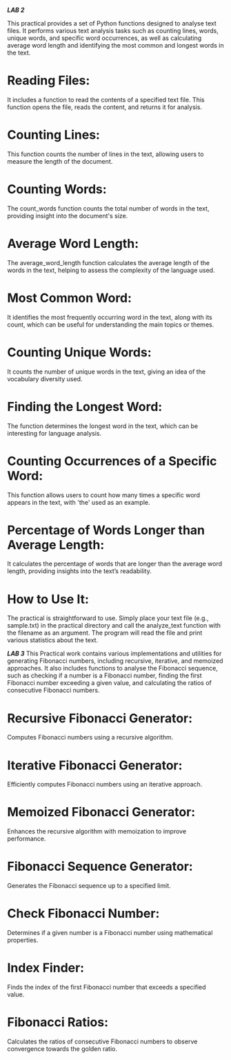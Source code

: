 
***LAB 2***

This practical provides a set of Python functions designed to analyse text files. It performs various text analysis tasks such as counting lines, words, unique words, and specific word occurrences, as well as calculating average word length and identifying the most common and longest words in the text.

# Reading Files:
  It includes a function to read the contents of a specified text file. This function opens the file, reads the content, and returns it for analysis.
# Counting Lines: 
  This function counts the number of lines in the text, allowing users to measure the length of the document.
# Counting Words: 
  The count_words function counts the total number of words in the text, providing insight into the document's size.
# Average Word Length: 
  The average_word_length function calculates the average length of the words in the text, helping to assess the complexity of the language used.
# Most Common Word:
  It identifies the most frequently occurring word in the text, along with its count, which can be useful for understanding the main topics or themes.
# Counting Unique Words: 
  It counts the number of unique words in the text, giving an idea of the vocabulary diversity used.
# Finding the Longest Word: 
 The function determines the longest word in the text, which can be interesting for language analysis.
# Counting Occurrences of a Specific Word:
 This function allows users to count how many times a specific word appears in the text, with 'the' used as an example.
# Percentage of Words Longer than Average Length:
 It calculates the percentage of words that are longer than the average word length, providing insights into the text’s readability.

# How to Use It:
The practical is straightforward to use. Simply place your text file (e.g., sample.txt) in the practical directory and call the analyze_text function with the filename as an argument. The program will read the file and print various statistics about the text.


***LAB 3*** 
This Practical work contains various implementations and utilities for generating Fibonacci numbers, including recursive, iterative, and memoized approaches. It also includes functions to analyse the Fibonacci sequence, such as checking if a number is a Fibonacci number, finding the first Fibonacci number exceeding a given value, and calculating the ratios of consecutive Fibonacci numbers.

# Recursive Fibonacci Generator:
 Computes Fibonacci numbers using a recursive algorithm.
# Iterative Fibonacci Generator:
 Efficiently computes Fibonacci numbers using an iterative approach.
# Memoized Fibonacci Generator:
 Enhances the recursive algorithm with memoization to improve performance.
# Fibonacci Sequence Generator:
 Generates the Fibonacci sequence up to a specified limit.
# Check Fibonacci Number:
 Determines if a given number is a Fibonacci number using mathematical properties.
# Index Finder:
 Finds the index of the first Fibonacci number that exceeds a specified value.
# Fibonacci Ratios:
 Calculates the ratios of consecutive Fibonacci numbers to observe convergence towards the golden ratio.

 
